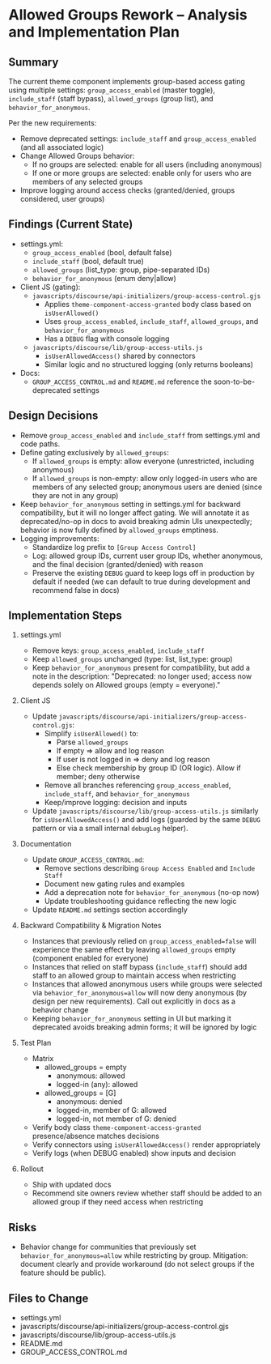 # Allowed Groups Rework – Analysis and Implementation Plan

## Summary
The current theme component implements group-based access gating using multiple settings: `group_access_enabled` (master toggle), `include_staff` (staff bypass), `allowed_groups` (group list), and `behavior_for_anonymous`.

Per the new requirements:
- Remove deprecated settings: `include_staff` and `group_access_enabled` (and all associated logic)
- Change Allowed Groups behavior:
  - If no groups are selected: enable for all users (including anonymous)
  - If one or more groups are selected: enable only for users who are members of any selected groups
- Improve logging around access checks (granted/denied, groups considered, user groups)

## Findings (Current State)
- settings.yml:
  - `group_access_enabled` (bool, default false)
  - `include_staff` (bool, default true)
  - `allowed_groups` (list_type: group, pipe-separated IDs)
  - `behavior_for_anonymous` (enum deny|allow)
- Client JS (gating):
  - `javascripts/discourse/api-initializers/group-access-control.gjs`
    - Applies `theme-component-access-granted` body class based on `isUserAllowed()`
    - Uses `group_access_enabled`, `include_staff`, `allowed_groups`, and `behavior_for_anonymous`
    - Has a `DEBUG` flag with console logging
  - `javascripts/discourse/lib/group-access-utils.js`
    - `isUserAllowedAccess()` shared by connectors
    - Similar logic and no structured logging (only returns booleans)
- Docs:
  - `GROUP_ACCESS_CONTROL.md` and `README.md` reference the soon-to-be-deprecated settings

## Design Decisions
- Remove `group_access_enabled` and `include_staff` from settings.yml and code paths.
- Define gating exclusively by `allowed_groups`:
  - If `allowed_groups` is empty: allow everyone (unrestricted, including anonymous)
  - If `allowed_groups` is non-empty: allow only logged-in users who are members of any selected group; anonymous users are denied (since they are not in any group)
- Keep `behavior_for_anonymous` setting in settings.yml for backward compatibility, but it will no longer affect gating. We will annotate it as deprecated/no-op in docs to avoid breaking admin UIs unexpectedly; behavior is now fully defined by `allowed_groups` emptiness.
- Logging improvements:
  - Standardize log prefix to `[Group Access Control]`
  - Log: allowed group IDs, current user group IDs, whether anonymous, and the final decision (granted/denied) with reason
  - Preserve the existing `DEBUG` guard to keep logs off in production by default if needed (we can default to true during development and recommend false in docs)

## Implementation Steps
1. settings.yml
   - Remove keys: `group_access_enabled`, `include_staff`
   - Keep `allowed_groups` unchanged (type: list, list_type: group)
   - Keep `behavior_for_anonymous` present for compatibility, but add a note in the description: "Deprecated: no longer used; access now depends solely on Allowed groups (empty = everyone)."

2. Client JS
   - Update `javascripts/discourse/api-initializers/group-access-control.gjs`:
     - Simplify `isUserAllowed()` to:
       - Parse `allowed_groups`
       - If empty => allow and log reason
       - If user is not logged in => deny and log reason
       - Else check membership by group ID (OR logic). Allow if member; deny otherwise
     - Remove all branches referencing `group_access_enabled`, `include_staff`, and `behavior_for_anonymous`
     - Keep/improve logging: decision and inputs
   - Update `javascripts/discourse/lib/group-access-utils.js` similarly for `isUserAllowedAccess()` and add logs (guarded by the same `DEBUG` pattern or via a small internal `debugLog` helper).

3. Documentation
   - Update `GROUP_ACCESS_CONTROL.md`:
     - Remove sections describing `Group Access Enabled` and `Include Staff`
     - Document new gating rules and examples
     - Add a deprecation note for `behavior_for_anonymous` (no-op now)
     - Update troubleshooting guidance reflecting the new logic
   - Update `README.md` settings section accordingly

4. Backward Compatibility & Migration Notes
   - Instances that previously relied on `group_access_enabled=false` will experience the same effect by leaving `allowed_groups` empty (component enabled for everyone)
   - Instances that relied on staff bypass (`include_staff`) should add staff to an allowed group to maintain access when restricting
   - Instances that allowed anonymous users while groups were selected via `behavior_for_anonymous=allow` will now deny anonymous (by design per new requirements). Call out explicitly in docs as a behavior change
   - Keeping `behavior_for_anonymous` setting in UI but marking it deprecated avoids breaking admin forms; it will be ignored by logic

5. Test Plan
   - Matrix
     - allowed_groups = empty
       - anonymous: allowed
       - logged-in (any): allowed
     - allowed_groups = [G]
       - anonymous: denied
       - logged-in, member of G: allowed
       - logged-in, not member of G: denied
   - Verify body class `theme-component-access-granted` presence/absence matches decisions
   - Verify connectors using `isUserAllowedAccess()` render appropriately
   - Verify logs (when DEBUG enabled) show inputs and decision

6. Rollout
   - Ship with updated docs
   - Recommend site owners review whether staff should be added to an allowed group if they need access when restricting

## Risks
- Behavior change for communities that previously set `behavior_for_anonymous=allow` while restricting by group. Mitigation: document clearly and provide workaround (do not select groups if the feature should be public).

## Files to Change
- settings.yml
- javascripts/discourse/api-initializers/group-access-control.gjs
- javascripts/discourse/lib/group-access-utils.js
- README.md
- GROUP_ACCESS_CONTROL.md

